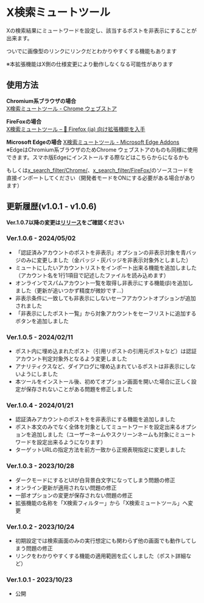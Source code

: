 # X検索ミュートツール

Xの検索結果にミュートワードを設定し、該当するポストを非表示にすることが出来ます。

ついでに画像型のリンクにリンクだとわかりやすくする機能もあります

※本拡張機能はX側の仕様変更により動作しなくなる可能性があります

## 使用方法
**Chromium系ブラウザの場合**  
[X検索ミュートツール - Chrome ウェブストア](https://chromewebstore.google.com/detail/x%E6%A4%9C%E7%B4%A2%E3%83%9F%E3%83%A5%E3%83%BC%E3%83%88%E3%83%84%E3%83%BC%E3%83%AB/nggagmpbcbkpgbjbdiobbikgehcmkmkh?authuser=0&hl=ja)

**FireFoxの場合**  
[X検索ミュートツール – 🦊 Firefox (ja) 向け拡張機能を入手](https://addons.mozilla.org/ja/firefox/addon/x%E6%A4%9C%E7%B4%A2%E3%83%9F%E3%83%A5%E3%83%BC%E3%83%88%E3%83%84%E3%83%BC%E3%83%AB/)

**Microsoft Edgeの場合**
[X検索ミュートツール - Microsoft Edge Addons](https://microsoftedge.microsoft.com/addons/detail/x%E6%A4%9C%E7%B4%A2%E3%83%9F%E3%83%A5%E3%83%BC%E3%83%88%E3%83%84%E3%83%BC%E3%83%AB/idmpfaefjapagfjmdgkfljfmnlaifdoj)  
※EdgeはChromium系ブラウザのためChrome ウェブストアのものも同様に使用できます。スマホ版Edgeにインストールする際などはこちらからになるかも  

もしくは[x_search_filter/Chrome/](https://github.com/LucycalBell/x_search_filter/tree/main/Chrome)、[x_search_filter/FireFox/](https://github.com/LucycalBell/x_search_filter/tree/main/FireFox)のソースコードを直接インポートしてください（開発者モードをONにする必要がある場合があります）

## 更新履歴(v1.0.1 - v1.0.6)

**Ver.1.0.7以降の変更は[リリース](https://github.com/LucycalBell/x_search_filter/releases)をご確認ください**

### Ver.1.0.6 - 2024/05/02
- 「認証済みアカウントのポストを非表示」オプションの非表示対象を青バッジのみに変更しました（金バッジ・灰バッジを非表示対象外としました）
- ミュートにしたいアカウントリストをインポート出来る機能を追加しました（アカウント名を1行1項目で記述したファイルを読み込めます）
- オンラインでスパムアカウント一覧を取得し非表示にする機能(β)を追加しました（更新が追いつかず精度が微妙です…）
- 非表示条件に一致しても非表示にしないセーフアカウントオプションが追加されました
- 「非表示にしたポスト一覧」から対象アカウントをセーフリストに追加するボタンを追加しました

### Ver.1.0.5 - 2024/02/11
- ポスト内に埋め込まれたポスト（引用リポストの引用元ポストなど）は認証アカウント判定対象外となるよう変更しました
- アナリティクスなど、ダイアログに埋め込まれているポストは非表示にしないようにしました
- 本ツールをインストール後、初めてオプション画面を開いた場合に正しく設定が保存されないことがある問題を修正しました

### Ver.1.0.4 - 2024/01/21
- 認証済みアカウントのポストをを非表示にする機能を追加しました
- ポスト本文のみでなく全体を対象としてミュートワードを設定出来るオプションを追加しました（ユーザーネームやスクリーンネームも対象にミュートワードを設定出来るようになります）
- ターゲットURLの指定方法を前方一致から正規表現指定に変更しました

### Ver.1.0.3 - 2023/10/28
- ダークモードにするとUIが白背景白文字になってしまう問題の修正
- オンライン更新が適用されない問題の修正
- 一部オプションの変更が保存されない問題の修正
- 拡張機能の名称を「X検索フィルター」から「X検索ミュートツール」へ変更

### Ver.1.0.2 - 2023/10/24
- 初期設定では検索画面のみの実行想定にも関わらず他の画面でも動作してしまう問題の修正
- リンクをわかりやすくする機能の適用範囲を広くしました（ポスト詳細など）

### Ver.1.0.1 - 2023/10/23
- 公開
